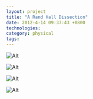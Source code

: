 ```yaml
---
layout: project
title: "A Rand Hall Dissection"
date: 2012-4-14 09:37:43 +0800
technologies:
category: physical
tags:
---
```



![Alt]({{site.baseurl}}/img/bodyarmor/linedrawings.jpg)

![Alt]({{site.baseurl}}/img/bodyarmor/first-drawing.jpg)

![Alt]({{site.baseurl}}/img/bodyarmor/armor.jpg)

![Alt]({{site.baseurl}}/img/bodyarmor/axons.jpg)
